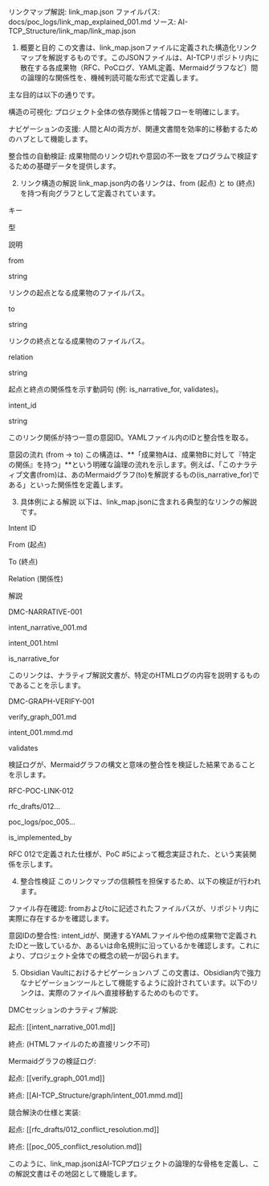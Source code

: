 リンクマップ解説: link_map.json
ファイルパス: docs/poc_logs/link_map_explained_001.md
ソース: AI-TCP_Structure/link_map/link_map.json

1. 概要と目的
この文書は、link_map.jsonファイルに定義された構造化リンクマップを解説するものです。このJSONファイルは、AI-TCPリポジトリ内に散在する各成果物（RFC、PoCログ、YAML定義、Mermaidグラフなど）間の論理的な関係性を、機械判読可能な形式で定義します。

主な目的は以下の通りです。

構造の可視化: プロジェクト全体の依存関係と情報フローを明確にします。

ナビゲーションの支援: 人間とAIの両方が、関連文書間を効率的に移動するためのハブとして機能します。

整合性の自動検証: 成果物間のリンク切れや意図の不一致をプログラムで検証するための基礎データを提供します。

2. リンク構造の解説
link_map.json内の各リンクは、from (起点) と to (終点) を持つ有向グラフとして定義されています。

キー

型

説明

from

string

リンクの起点となる成果物のファイルパス。

to

string

リンクの終点となる成果物のファイルパス。

relation

string

起点と終点の関係性を示す動詞句 (例: is_narrative_for, validates)。

intent_id

string

このリンク関係が持つ一意の意図ID。YAMLファイル内のIDと整合性を取る。

意図の流れ (from → to)
この構造は、**「成果物Aは、成果物Bに対して『特定の関係』を持つ」**という明確な論理の流れを示します。例えば、「このナラティブ文書(from)は、あのMermaidグラフ(to)を解説するもの(is_narrative_for)である」といった関係性を定義します。

3. 具体例による解説
以下は、link_map.jsonに含まれる典型的なリンクの解説です。

Intent ID

From (起点)

To (終点)

Relation (関係性)

解説

DMC-NARRATIVE-001

intent_narrative_001.md

intent_001.html

is_narrative_for

このリンクは、ナラティブ解説文書が、特定のHTMLログの内容を説明するものであることを示します。

DMC-GRAPH-VERIFY-001

verify_graph_001.md

intent_001.mmd.md

validates

検証ログが、Mermaidグラフの構文と意味の整合性を検証した結果であることを示します。

RFC-POC-LINK-012

rfc_drafts/012...

poc_logs/poc_005...

is_implemented_by

RFC 012で定義された仕様が、PoC #5によって概念実証された、という実装関係を示します。

4. 整合性検証
このリンクマップの信頼性を担保するため、以下の検証が行われます。

ファイル存在確認: fromおよびtoに記述されたファイルパスが、リポジトリ内に実際に存在するかを確認します。

意図IDの整合性: intent_idが、関連するYAMLファイルや他の成果物で定義されたIDと一致しているか、あるいは命名規則に沿っているかを確認します。これにより、プロジェクト全体での概念の統一が図られます。

5. Obsidian Vaultにおけるナビゲーションハブ
この文書は、Obsidian内で強力なナビゲーションツールとして機能するように設計されています。以下のリンクは、実際のファイルへ直接移動するためのものです。

DMCセッションのナラティブ解説:

起点: [[intent_narrative_001.md]]

終点: (HTMLファイルのため直接リンク不可)

Mermaidグラフの検証ログ:

起点: [[verify_graph_001.md]]

終点: [[AI-TCP_Structure/graph/intent_001.mmd.md]]

競合解決の仕様と実装:

起点: [[rfc_drafts/012_conflict_resolution.md]]

終点: [[poc_005_conflict_resolution.md]]

このように、link_map.jsonはAI-TCPプロジェクトの論理的な骨格を定義し、この解説文書はその地図として機能します。